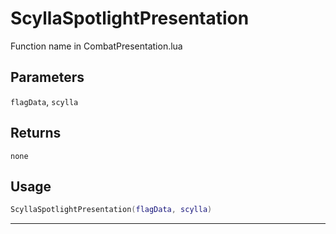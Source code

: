 # ScyllaSpotlightPresentation
Function name in CombatPresentation.lua
## Parameters
`flagData`, `scylla`
## Returns
`none`
## Usage
```lua
ScyllaSpotlightPresentation(flagData, scylla)
```
---
